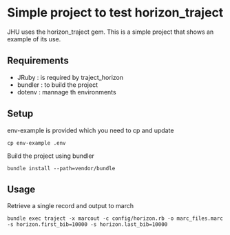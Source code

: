 # Simple project to test  horizon_traject

JHU uses the horizon_traject gem. 
This is a simple project that shows an example of its use.

## Requirements

- JRuby   : is required by traject_horizon
- bundler : to build the project 
- dotenv  : mannage th environments

## Setup

env-example is provided which you need to cp and update
```
cp env-example .env
```

Build the project using bundler
```
bundle install --path=vendor/bundle
```

## Usage

Retrieve a single record and output to march
```
bundle exec traject -x marcout -c config/horizon.rb -o marc_files.marc -s horizon.first_bib=10000 -s horizon.last_bib=10000
```


